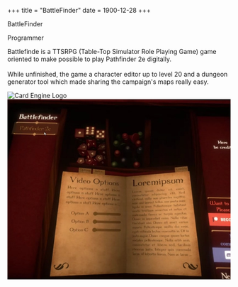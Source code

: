 +++
title = "BattleFinder"
date = 1900-12-28
+++

<html lang="en">
    <div id="card">
        <div id="card-text">
            <p id="card-title">BattleFinder</p>
            <p id="card-subtitle">Programmer</p>
            <p id="card-description">Battlefinde is a TTSRPG (Table-Top Simulator Role Playing Game) game oriented to make possible to play Pathfinder 2e digitally.<br><br>While unfinished, the game a character editor up to level 20 and a dungeon generator tool which made sharing the campaign's maps really easy.</p>
            <img src="../images/unity_logo.png" alt="Card Engine Logo" id="card-engine">
        </div>
        <div id="card-visual">
            <img src="..\images\battlefinder\battlefinder_1.png" alt="Card Image" id="card-image-right">
        </div>
    </div>
</html>
